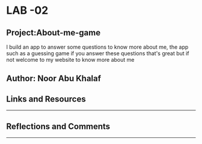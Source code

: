 # LAB -02 
## Project:About-me-game
I build an app to answer some questions to know more about me, the app such as a guessing game
if you answer these questions that's great but if not welcome to my website to know more about me 

## Author: Noor Abu Khalaf
## Links and Resources
------

## Reflections and Comments
------